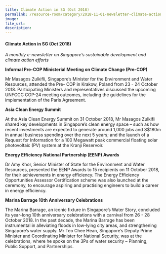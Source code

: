 ```yaml
---  
title: Climate Action in SG (Oct 2018)  
permalink: /resource-room/category/2018-11-01-newsletter-climate-action-in-sg-oct/  
image:  
file_url:  
description:  
---  
```


#### Climate Action in SG (Oct 2018)  

*A monthly e-newsletter on Singapore’s sustainable development and climate action efforts*  

**Informal Pre-COP Ministerial Meeting on Climate Change (Pre-COP)**  

Mr Masagos Zulkifli, Singapore’s Minister for the Environment and Water Resources, attended the Pre- COP in Krakow, Poland from 23 - 24 October 2018. Participating Ministers and representatives discussed the upcoming UNFCCC COP-24 meeting outcomes, including the guidelines for the implementation of the Paris Agreement.  

**Asia Clean Energy Summit**  

At the Asia Clean Energy Summit on 31 October 2018, Mr Masagos Zulkifli shared key developments in Singapore’s clean energy space – such as how recent investments are expected to generate around 1,000 jobs and S$180m in annual business spending over the next 5 years; and the launch of a Request for Information for a 100 Megawatt peak commercial floating solar photovoltaic (PV) system at the Kranji Reservoir.  

**Energy Efficiency National Partnership (EENP) Awards**  

Dr Amy Khor, Senior Minister of State for the Environment and Water Resources, presented the EENP Awards to 15 recipients on 11 October 2018, for their achievements in energy efficiency. The Energy Efficiency Opportunities Assessor Certification scheme was also launched at the ceremony, to encourage aspiring and practising engineers to build a career in energy efficiency.  

**Marina Barrage 10th Anniversary Celebrations**  

The Marina Barrage, an iconic fixture in Singapore’s Water Story, concluded its year-long 10th anniversary celebrations with a carnival from 26 - 28 October 2018. In the past decade, the Marina Barrage has been instrumental in alleviating floods in low-lying city areas, and strengthening Singapore’s water supply. Mr Teo Chee Hean, Singapore’s Deputy Prime Minister and Coordinating Minister for National Security, was at the celebrations, where he spoke on the 3Ps of water security – Planning, Public Support, and Partnerships.  
